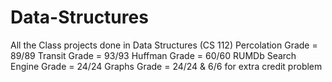 # Data-Structures
All the Class projects done in Data Structures (CS 112)
Percolation Grade = 89/89
Transit Grade = 93/93
Huffman Grade = 60/60
RUMDb Search Engine Grade = 24/24
Graphs Grade = 24/24 & 6/6 for extra credit problem
